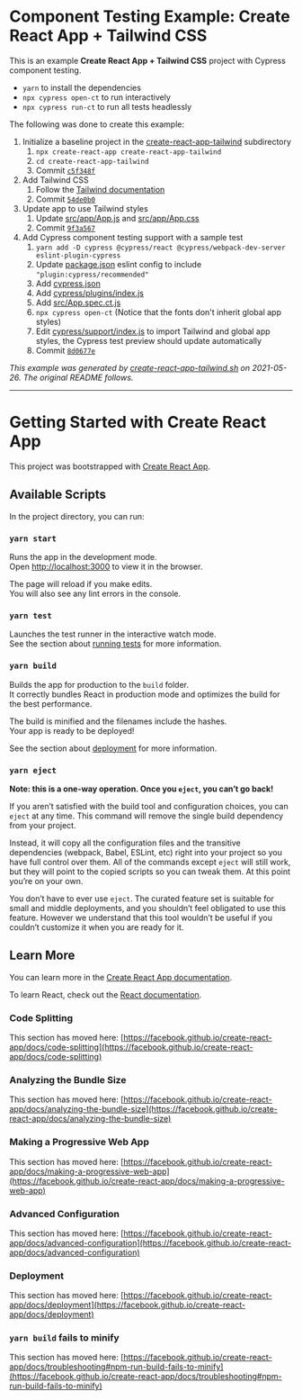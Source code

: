 # Component Testing Example: Create React App + Tailwind CSS

This is an example **Create React App + Tailwind CSS** project with Cypress component testing.

- `yarn` to install the dependencies
- `npx cypress open-ct` to run interactively
- `npx cypress run-ct` to run all tests headlessly

The following was done to create this example:

1. Initialize a baseline project in the [create-react-app-tailwind](.) subdirectory
   1. `npx create-react-app create-react-app-tailwind`
   2. `cd create-react-app-tailwind`
   3. Commit [`c5f348f`](https://github.com/cypress-io/cypress-component-testing-examples/commit/c5f348f5d2b640e1e0d51349c6e8b20a308efd6d)
2. Add Tailwind CSS
   1. Follow the [Tailwind documentation](https://tailwindcss.com/docs/guides/create-react-app)
   2. Commit [`54de0b0`](https://github.com/cypress-io/cypress-component-testing-examples/commit/54de0b0ed4f6b7eeb1132bd164ec9acb8ea18fc1)
3. Update app to use Tailwind styles
   1. Update [src/app/App.js](src/app/App.js) and [src/app/App.css](src/app/App.css)
   2. Commit [`9f3a567`](https://github.com/cypress-io/cypress-component-testing-examples/commit/9f3a567879d195e5d8f955353716567d04ca9141)
4. Add Cypress component testing support with a sample test
   1. `yarn add -D cypress @cypress/react @cypress/webpack-dev-server eslint-plugin-cypress`
   2. Update [package.json](package.json) eslint config to include `"plugin:cypress/recommended"`
   3. Add [cypress.json](cypress.json)
   4. Add [cypress/plugins/index.js](cypress/plugins/index.js)
   5. Add [src/App.spec.ct.js](src/App.spec.ct.js)
   6. `npx cypress open-ct` (Notice that the fonts don't inherit global app styles)
   7. Edit [cypress/support/index.js](cypress/support/index.js) to import Tailwind and global app styles, the Cypress test preview should update automatically
   8. Commit [`8d0677e`](https://github.com/cypress-io/cypress-component-testing-examples/commit/8d0677e330c34152479e0d24905de75251af0916)

_This example was generated by [create-react-app-tailwind.sh](https://github.com/cypress-io/cypress-component-testing-examples/blob/scripts/create-react-app-tailwind.sh) on 2021-05-26. The original README follows._

---

# Getting Started with Create React App

This project was bootstrapped with [Create React App](https://github.com/facebook/create-react-app).

## Available Scripts

In the project directory, you can run:

### `yarn start`

Runs the app in the development mode.\
Open [http://localhost:3000](http://localhost:3000) to view it in the browser.

The page will reload if you make edits.\
You will also see any lint errors in the console.

### `yarn test`

Launches the test runner in the interactive watch mode.\
See the section about [running tests](https://facebook.github.io/create-react-app/docs/running-tests) for more information.

### `yarn build`

Builds the app for production to the `build` folder.\
It correctly bundles React in production mode and optimizes the build for the best performance.

The build is minified and the filenames include the hashes.\
Your app is ready to be deployed!

See the section about [deployment](https://facebook.github.io/create-react-app/docs/deployment) for more information.

### `yarn eject`

**Note: this is a one-way operation. Once you `eject`, you can’t go back!**

If you aren’t satisfied with the build tool and configuration choices, you can `eject` at any time. This command will remove the single build dependency from your project.

Instead, it will copy all the configuration files and the transitive dependencies (webpack, Babel, ESLint, etc) right into your project so you have full control over them. All of the commands except `eject` will still work, but they will point to the copied scripts so you can tweak them. At this point you’re on your own.

You don’t have to ever use `eject`. The curated feature set is suitable for small and middle deployments, and you shouldn’t feel obligated to use this feature. However we understand that this tool wouldn’t be useful if you couldn’t customize it when you are ready for it.

## Learn More

You can learn more in the [Create React App documentation](https://facebook.github.io/create-react-app/docs/getting-started).

To learn React, check out the [React documentation](https://reactjs.org/).

### Code Splitting

This section has moved here: [https://facebook.github.io/create-react-app/docs/code-splitting](https://facebook.github.io/create-react-app/docs/code-splitting)

### Analyzing the Bundle Size

This section has moved here: [https://facebook.github.io/create-react-app/docs/analyzing-the-bundle-size](https://facebook.github.io/create-react-app/docs/analyzing-the-bundle-size)

### Making a Progressive Web App

This section has moved here: [https://facebook.github.io/create-react-app/docs/making-a-progressive-web-app](https://facebook.github.io/create-react-app/docs/making-a-progressive-web-app)

### Advanced Configuration

This section has moved here: [https://facebook.github.io/create-react-app/docs/advanced-configuration](https://facebook.github.io/create-react-app/docs/advanced-configuration)

### Deployment

This section has moved here: [https://facebook.github.io/create-react-app/docs/deployment](https://facebook.github.io/create-react-app/docs/deployment)

### `yarn build` fails to minify

This section has moved here: [https://facebook.github.io/create-react-app/docs/troubleshooting#npm-run-build-fails-to-minify](https://facebook.github.io/create-react-app/docs/troubleshooting#npm-run-build-fails-to-minify)
